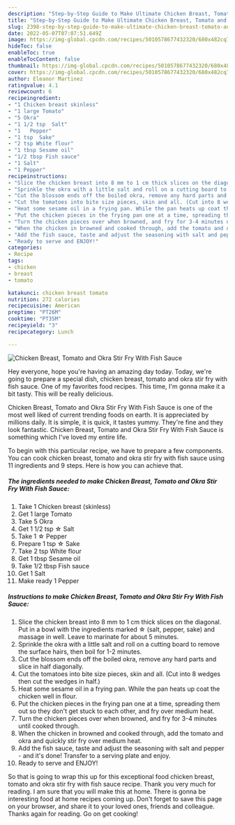 ```yaml
---
description: "Step-by-Step Guide to Make Ultimate Chicken Breast, Tomato and Okra Stir Fry With Fish Sauce"
title: "Step-by-Step Guide to Make Ultimate Chicken Breast, Tomato and Okra Stir Fry With Fish Sauce"
slug: 2398-step-by-step-guide-to-make-ultimate-chicken-breast-tomato-and-okra-stir-fry-with-fish-sauce
date: 2022-05-07T07:07:51.649Z
image: https://img-global.cpcdn.com/recipes/5010578677432320/680x482cq70/chicken-breast-tomato-and-okra-stir-fry-with-fish-sauce-recipe-main-photo.jpg
hideToc: false
enableToc: true
enableTocContent: false
thumbnail: https://img-global.cpcdn.com/recipes/5010578677432320/680x482cq70/chicken-breast-tomato-and-okra-stir-fry-with-fish-sauce-recipe-main-photo.jpg
cover: https://img-global.cpcdn.com/recipes/5010578677432320/680x482cq70/chicken-breast-tomato-and-okra-stir-fry-with-fish-sauce-recipe-main-photo.jpg
author: Eleanor Martinez
ratingvalue: 4.1
reviewcount: 6
recipeingredient:
- "1 Chicken breast skinless"
- "1 large Tomato"
- "5 Okra"
- "1 1/2 tsp  Salt"
- "1   Pepper"
- "1 tsp  Sake"
- "2 tsp White flour"
- "1 tbsp Sesame oil"
- "1/2 tbsp Fish sauce"
- "1 Salt"
- "1 Pepper"
recipeinstructions:
- "Slice the chicken breast into 8 mm to 1 cm thick slices on the diagonal. Put in a bowl with the ingredients marked ☆ (salt, pepper, sake) and massage in well. Leave to marinate for about 5 minutes."
- "Sprinkle the okra with a little salt and roll on a cutting board to remove the surface hairs, then boil for 1-2 minutes."
- "Cut the blossom ends off the boiled okra, remove any hard parts and slice in half diagonally."
- "Cut the tomatoes into bite size pieces, skin and all. (Cut into 8 wedges then cut the wedges in half.)"
- "Heat some sesame oil in a frying pan. While the pan heats up coat the chicken well in flour."
- "Put the chicken pieces in the frying pan one at a time, spreading them out so they don&#39;t get stuck to each other, and fry over medium heat."
- "Turn the chicken pieces over when browned, and fry for 3-4 minutes until cooked through."
- "When the chicken in browned and cooked through, add the tomato and okra and quickly stir fry over medium heat."
- "Add the fish sauce, taste and adjust the seasoning with salt and pepper - and it&#39;s done!  Transfer to a serving plate and enjoy."
- "Ready to serve and ENJOY!"
categories:
- Recipe
tags:
- chicken
- breast
- tomato

katakunci: chicken breast tomato 
nutrition: 272 calories
recipecuisine: American
preptime: "PT26M"
cooktime: "PT35M"
recipeyield: "3"
recipecategory: Lunch

---
```



![Chicken Breast, Tomato and Okra Stir Fry With Fish Sauce](https://img-global.cpcdn.com/recipes/5010578677432320/680x482cq70/chicken-breast-tomato-and-okra-stir-fry-with-fish-sauce-recipe-main-photo.jpg)

Hey everyone, hope you're having an amazing day today. Today, we're going to prepare a special dish, chicken breast, tomato and okra stir fry with fish sauce. One of my favorites food recipes. This time, I'm gonna make it a bit tasty. This will be really delicious.

Chicken Breast, Tomato and Okra Stir Fry With Fish Sauce is one of the most well liked of current trending foods on earth. It is appreciated by millions daily. It is simple, it is quick, it tastes yummy. They're fine and they look fantastic. Chicken Breast, Tomato and Okra Stir Fry With Fish Sauce is something which I've loved my entire life.




To begin with this particular recipe, we have to prepare a few components. You can cook chicken breast, tomato and okra stir fry with fish sauce using 11 ingredients and 9 steps. Here is how you can achieve that.

<!--inarticleads1-->

##### The ingredients needed to make Chicken Breast, Tomato and Okra Stir Fry With Fish Sauce:

1. Take 1 Chicken breast (skinless)
1. Get 1 large Tomato
1. Take 5 Okra
1. Get 1 1/2 tsp ☆ Salt
1. Take 1 ☆  Pepper
1. Prepare 1 tsp ☆ Sake
1. Take 2 tsp White flour
1. Get 1 tbsp Sesame oil
1. Take 1/2 tbsp Fish sauce
1. Get 1 Salt
1. Make ready 1 Pepper




<!--inarticleads2-->

##### Instructions to make Chicken Breast, Tomato and Okra Stir Fry With Fish Sauce:

1. Slice the chicken breast into 8 mm to 1 cm thick slices on the diagonal. Put in a bowl with the ingredients marked ☆ (salt, pepper, sake) and massage in well. Leave to marinate for about 5 minutes.
1. Sprinkle the okra with a little salt and roll on a cutting board to remove the surface hairs, then boil for 1-2 minutes.
1. Cut the blossom ends off the boiled okra, remove any hard parts and slice in half diagonally.
1. Cut the tomatoes into bite size pieces, skin and all. (Cut into 8 wedges then cut the wedges in half.)
1. Heat some sesame oil in a frying pan. While the pan heats up coat the chicken well in flour.
1. Put the chicken pieces in the frying pan one at a time, spreading them out so they don&#39;t get stuck to each other, and fry over medium heat.
1. Turn the chicken pieces over when browned, and fry for 3-4 minutes until cooked through.
1. When the chicken in browned and cooked through, add the tomato and okra and quickly stir fry over medium heat.
1. Add the fish sauce, taste and adjust the seasoning with salt and pepper - and it&#39;s done!  Transfer to a serving plate and enjoy.
1. Ready to serve and ENJOY!



So that is going to wrap this up for this exceptional food chicken breast, tomato and okra stir fry with fish sauce recipe. Thank you very much for reading. I am sure that you will make this at home. There is gonna be interesting food at home recipes coming up. Don't forget to save this page on your browser, and share it to your loved ones, friends and colleague. Thanks again for reading. Go on get cooking!
